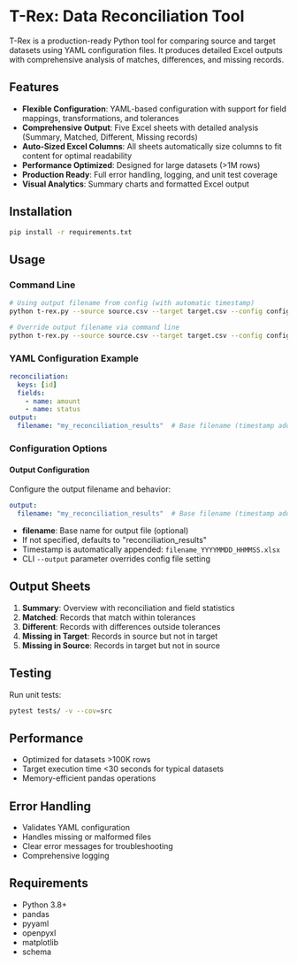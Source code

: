 # T-Rex: Data Reconciliation Tool

T-Rex is a production-ready Python tool for comparing source and target datasets using YAML configuration files. It produces detailed Excel outputs with comprehensive analysis of matches, differences, and missing records.

## Features

- **Flexible Configuration**: YAML-based configuration with support for field mappings, transformations, and tolerances
- **Comprehensive Output**: Five Excel sheets with detailed analysis (Summary, Matched, Different, Missing records)
- **Auto-Sized Excel Columns**: All sheets automatically size columns to fit content for optimal readability
- **Performance Optimized**: Designed for large datasets (>1M rows)
- **Production Ready**: Full error handling, logging, and unit test coverage
- **Visual Analytics**: Summary charts and formatted Excel output

## Installation

```bash
pip install -r requirements.txt
```

## Usage

### Command Line

```bash
# Using output filename from config (with automatic timestamp)
python t-rex.py --source source.csv --target target.csv --config config.yaml

# Override output filename via command line
python t-rex.py --source source.csv --target target.csv --config config.yaml --output output.xlsx
```

### YAML Configuration Example

```yaml
reconciliation:
  keys: [id]
  fields:
    - name: amount
    - name: status
output:
  filename: "my_reconciliation_results"  # Base filename (timestamp added automatically)
```

### Configuration Options

#### Output Configuration
Configure the output filename and behavior:
```yaml
output:
  filename: "my_reconciliation_results"  # Base filename (timestamp added automatically)
```

- **filename**: Base name for output file (optional)
- If not specified, defaults to "reconciliation_results"
- Timestamp is automatically appended: `filename_YYYYMMDD_HHMMSS.xlsx`
- CLI `--output` parameter overrides config file setting

## Output Sheets

1. **Summary**: Overview with reconciliation and field statistics
2. **Matched**: Records that match within tolerances
3. **Different**: Records with differences outside tolerances
4. **Missing in Target**: Records in source but not in target
5. **Missing in Source**: Records in target but not in source

## Testing

Run unit tests:
```bash
pytest tests/ -v --cov=src
```

## Performance

- Optimized for datasets >100K rows
- Target execution time <30 seconds for typical datasets
- Memory-efficient pandas operations

## Error Handling

- Validates YAML configuration
- Handles missing or malformed files
- Clear error messages for troubleshooting
- Comprehensive logging

## Requirements

- Python 3.8+
- pandas
- pyyaml
- openpyxl
- matplotlib
- schema
